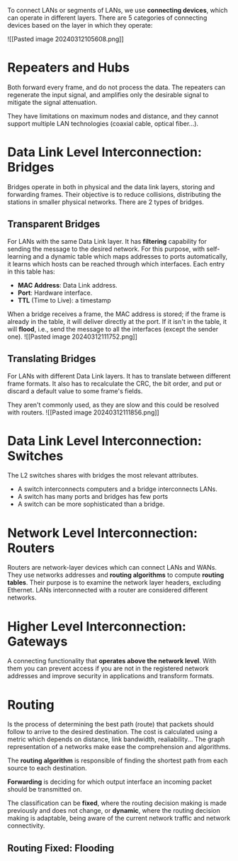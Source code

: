 To connect LANs or segments of LANs, we use **connecting devices**, which can operate in different layers. There are 5 categories of connecting devices based on the layer in which they operate:

![[Pasted image 20240312105608.png]]

# Repeaters and Hubs
Both forward every frame, and do not process the data. The repeaters can regenerate the input signal, and amplifies only the desirable signal to mitigate the signal attenuation.

They have limitations on maximum nodes and distance, and they cannot support multiple LAN technologies (coaxial cable, optical fiber...).

# Data Link Level Interconnection: Bridges
Bridges operate in both in physical and the data link layers, storing and forwarding frames. Their objective is to reduce collisions, distributing the stations in smaller physical networks. There are 2 types of bridges.

## Transparent Bridges
For LANs with the same Data Link layer. It has **filtering** capability for sending the message to the desired network. For this purpose, with self-learning and a dynamic table which maps addresses to ports automatically, it learns which hosts can be reached through which interfaces. Each entry in this table has:
- **MAC Address**: Data Link address.
- **Port**: Hardware interface.
- **TTL** (Time to Live): a timestamp

When a bridge receives a frame, the MAC address is stored; if the frame is already in the table, it will deliver directly at the port. If it isn't in the table, it will **flood**, i.e., send the message to all the interfaces (except the sender one).
![[Pasted image 20240312111752.png]]
## Translating Bridges
For LANs with different Data Link layers. It has to translate between different frame formats. It also has to recalculate the CRC, the bit order, and put or discard a default value to some frame's fields.

They aren't commonly used, as they are slow and this could be resolved with routers.
![[Pasted image 20240312111856.png]]

# Data Link Level Interconnection: Switches
The L2 switches shares with bridges the most relevant attributes.
- A switch interconnects computers and a bridge interconnects LANs.
- A switch has many ports and bridges has few ports
- A switch can be more sophisticated than a bridge.

# Network Level Interconnection: Routers
Routers are network-layer devices which can connect LANs and WANs. They use networks addresses and **routing algorithms** to compute **routing tables**. Their purpose is to examine the network layer headers, excluding Ethernet. LANs interconnected with a router are considered different networks.

# Higher Level Interconnection: Gateways
A connecting functionality that **operates above the network level**. With them you can prevent access if you are not in the registered network addresses and improve security in applications and transform formats.

# Routing
Is the process of determining the best path (route) that packets should follow to arrive to the desired destination. The cost is calculated using a metric which depends on distance, link bandwidth, realiability... The graph representation of a networks make ease the comprehension and algorithms.

The **routing algorithm** is responsible of finding the shortest path from each source to each destination. 

**Forwarding** is deciding for which output interface an incoming packet should be transmitted on.

The classification can be **fixed**, where the routing decision making is made previously and does not change, or **dynamic**, where the routing decision making is adaptable, being aware of the current network traffic and network connectivity.

## Routing Fixed: Flooding
